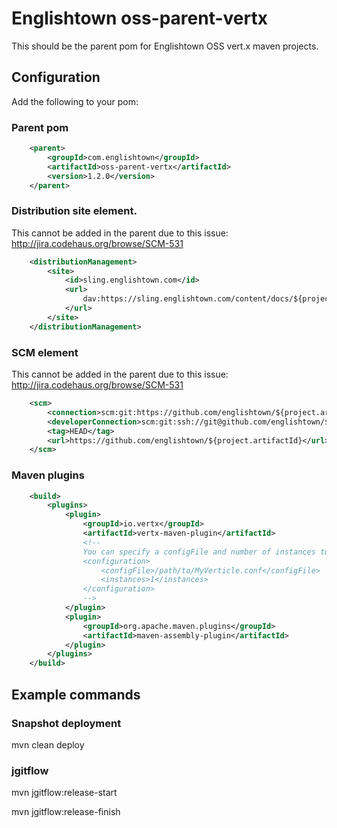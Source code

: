 # Englishtown oss-parent-vertx
This should be the parent pom for Englishtown OSS vert.x maven projects.


## Configuration
Add the following to your pom:

### Parent pom

```xml
    <parent>
        <groupId>com.englishtown</groupId>
        <artifactId>oss-parent-vertx</artifactId>
        <version>1.2.0</version>
    </parent>
```

### Distribution site element.

This cannot be added in the parent due to this issue: http://jira.codehaus.org/browse/SCM-531

```xml
    <distributionManagement>
        <site>
            <id>sling.englishtown.com</id>
            <url>
                dav:https://sling.englishtown.com/content/docs/${project.groupId}/${project.artifactId}/${project.version}
            </url>
        </site>
    </distributionManagement>
```

### SCM element

This cannot be added in the parent due to this issue: http://jira.codehaus.org/browse/SCM-531


```xml
    <scm>
        <connection>scm:git:https://github.com/englishtown/${project.artifactId}.git</connection>
        <developerConnection>scm:git:ssh://git@github.com/englishtown/${project.artifactId}.git</developerConnection>
        <tag>HEAD</tag>
        <url>https://github.com/englishtown/${project.artifactId}</url>
    </scm>
```

### Maven plugins

```xml
    <build>
        <plugins>
            <plugin>
                <groupId>io.vertx</groupId>
                <artifactId>vertx-maven-plugin</artifactId>
                <!--
                You can specify a configFile and number of instances to run for the runMod task here if you want
                <configuration>
                    <configFile>/path/to/MyVerticle.conf</configFile>
                    <instances>1</instances>
                </configuration>
                -->
            </plugin>
            <plugin>
                <groupId>org.apache.maven.plugins</groupId>
                <artifactId>maven-assembly-plugin</artifactId>
            </plugin>
        </plugins>
    </build>
```


## Example commands

### Snapshot deployment
mvn clean deploy

### jgitflow
mvn jgitflow:release-start

mvn jgitflow:release-finish
